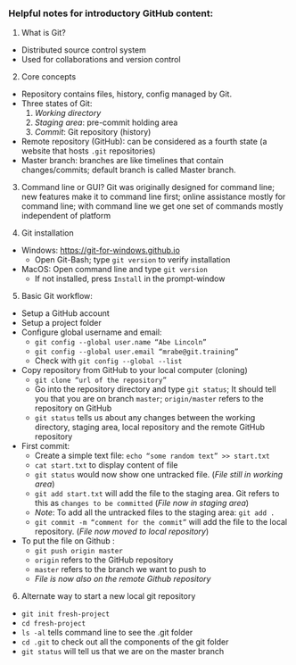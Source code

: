 ### Helpful notes for introductory GitHub content:

1. What is Git? 
- Distributed source control system
- Used for collaborations and version control

2. Core concepts
- Repository contains files, history, config managed by Git. 
- Three states of Git:
    1. *Working directory*
    2. *Staging area*: pre-commit holding area
    3. *Commit*: Git repository (history)
- Remote repository (GitHub): can be considered as a fourth state (a website that hosts `.git` repositories) 
- Master branch: branches are like timelines that contain changes/commits; default branch is called Master branch. 

3. Command line or GUI? 
Git was originally designed for command line; new features make it to command line first; online assistance mostly for command line; with command line we get one set of commands mostly independent of platform

4. Git installation
- Windows: https://git-for-windows.github.io
  - Open Git-Bash; type `git version` to verify installation
- MacOS: Open command line and type `git version`
  - If not installed, press `Install` in the prompt-window

5. Basic Git workflow:
- Setup a GitHub account
- Setup a project folder
- Configure global username and email: 
  - `git config --global user.name “Abe Lincoln”`
  - `git config --global user.email “mrabe@git.training”`
  - Check with `git config --global --list`
- Copy repository from GitHub to your local computer (cloning)
  - `git clone “url of the repository”`
  - Go into the repository directory and type `git status`; It should tell you that you are on branch `master`; `origin/master` refers to the repository on GitHub
  - `git status` tells us about any changes between the working directory, staging area, local repository and the remote GitHub repository
- First commit:
  - Create a simple text file: `echo “some random text” >> start.txt`
  - `cat start.txt` to display content of file
  - `git status` would now show one untracked file. (*File still in working area*)
  - `git add start.txt` will add the file to the staging area. Git refers to this as `changes to be committed` (*File now in staging area*)
  - *Note*: To add all the untracked files to the staging area: `git add .`
  - `git commit -m “comment for the commit”` will add the file to the local repository. (*File now moved to local repository*)
- To put the file on Github : 
  - `git push origin master` 
  - `origin` refers to the GitHub repository
  - `master` refers to the branch we want to push to
  - *File is now also on the remote Github repository*

6. Alternate way to start a new local git repository
  - `git init fresh-project`
  - `cd fresh-project`
  - `ls -al` tells command line to see the .git folder
  - `cd .git` to check out all the components of the git folder
  - `git status` will tell us that we are on the master branch


